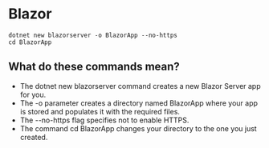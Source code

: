 # Blazor

```
dotnet new blazorserver -o BlazorApp --no-https 
cd BlazorApp
```
## What do these commands mean?
* The dotnet new blazorserver command creates a new Blazor Server app for you.
* The -o parameter creates a directory named BlazorApp where your app is stored and populates it with the required files.
* The --no-https flag specifies not to enable HTTPS.
* The command cd BlazorApp changes your directory to the one you just created.


